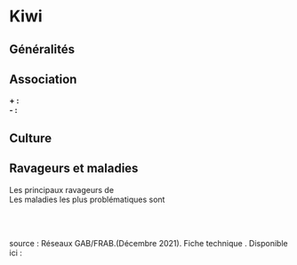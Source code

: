 # Kiwi

## Généralités  


## Association  

**+ :**     
**- :** 

## Culture  

  

## Ravageurs et maladies  

Les principaux ravageurs de   
Les maladies les plus problématiques sont
  
<br>  
<br>
      
source : Réseaux GAB/FRAB.(Décembre 2021). Fiche technique . Disponible ici : 



